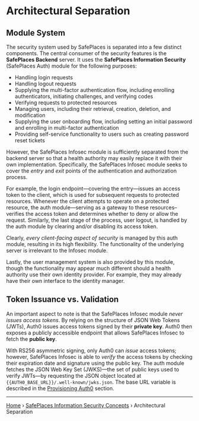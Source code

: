 # Architectural Separation

## Module System

The security system used by SafePlaces is separated into a few distinct
components. The central consumer of the security features is the **SafePlaces
Backend** server. It uses the **SafePlaces Information Security** (SafePlaces
Auth) module for the following purposes:

- Handling login requests
- Handling logout requests
- Supplying the multi-factor authentication flow, including enrolling
  authenticators, initiating challenges, and verifying codes
- Verifying requests to protected resources
- Managing users, including their retrieval, creation, deletion, and
  modification
- Supplying the user onboarding flow, including setting an initial password and
  enrolling in multi-factor authentication
- Providing self-service functionality to users such as creating password reset
  tickets

However, the SafePlaces Infosec module is sufficiently separated from the
backend server so that a health authority may easily replace it with their own
implementation. Specifically, the SafePlaces Infosec module seeks to cover the
_entry_ and _exit_ points of the authentication and authorization process.

<!-- Add diagram -->

For example, the login endpoint—covering the entry—issues an access token to the
client, which is used for subsequent requests to protected resources. Whenever
the client attempts to operate on a protected resource, the auth module—serving
as a gateway to these resources–verifies the access token and determines whether
to deny or allow the request. Similarly, the last stage of the process, user
logout, is handled by the auth module by clearing and/or disabling its access
token.

Clearly, _every client-facing aspect of security_ is managed by this auth
module, resulting in its high flexibility. The functionality of the underlying
server is irrelevant to the Infosec module.

Lastly, the user management system is also provided by this module, though the
functionality may appear much different should a health authority use their own
identity provider. For example, they may already have their own interface to the
identity manager.

## Token Issuance vs. Validation

An important aspect to note is that the SafePlaces Infosec module _never issues
access tokens_. By relying on the structure of JSON Web Tokens (JWTs), Auth0
issues access tokens signed by their **private key**. Auth0 then exposes a
publicly accessible endpoint that allows SafePlaces Infosec to fetch the
**public key**.

With RS256 asymmetric signing, only Auth0 can _issue_ access tokens; however,
SafePlaces Infosec is able to _verify_ the access tokens by checking their
expiration date and signature using the public key. The auth module fetches the
JSON Web Key Set (JWKS)—the set of public keys used to verify JWTs—by requesting
the JSON object located at `{{AUTH0_BASE_URL}}/.well-known/jwks.json`. The base
URL variable is described in the [Provisioning Auth0](provisioning-auth0.md)
section.

---

[Home](../README.md) › [SafePlaces Information Security Concepts](README.md)
› Architectural Separation
